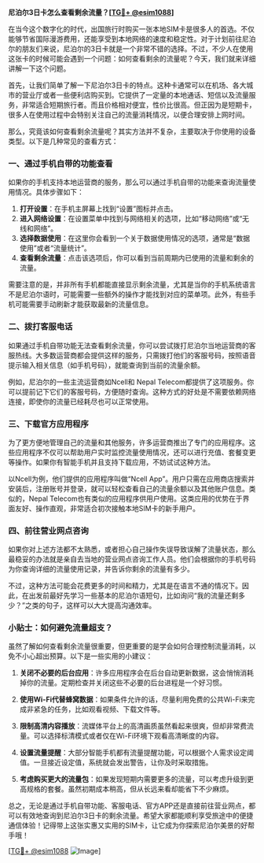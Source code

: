 **尼泊尔3日卡怎么查看剩余流量？[[TG💪+ @esim1088](https://t.me/s/esim1088)]**

在当今这个数字化的时代，出国旅行时购买一张本地SIM卡是很多人的首选。不仅能够节省国际漫游费用，还能享受到本地网络的速度和稳定性。对于计划前往尼泊尔的朋友们来说，尼泊尔的3日卡就是一个非常不错的选择。不过，不少人在使用这张卡的时候可能会遇到一个问题：如何查看剩余的流量呢？今天，我们就来详细讲解一下这个问题。

首先，让我们简单了解一下尼泊尔3日卡的特点。这种卡通常可以在机场、各大城市的营业厅或者一些便利店购买到。它提供了一定量的本地通话、短信以及流量服务，非常适合短期旅行者。而且价格相对便宜，性价比很高。但正因为是短期卡，很多人在使用过程中会特别关注自己的流量消耗情况，以便合理安排上网时间。

那么，究竟该如何查看剩余流量呢？其实方法并不复杂，主要取决于你使用的设备类型。以下是几种常见的查看方式：

### 一、通过手机自带的功能查看

如果你的手机支持本地运营商的服务，那么可以通过手机自带的功能来查询流量使用情况。具体步骤如下：

1. **打开设置**：在手机主屏幕上找到“设置”图标并点击。
2. **进入网络设置**：在设置菜单中找到与网络相关的选项，比如“移动网络”或“无线和网络”。
3. **选择数据使用**：在这里你会看到一个关于数据使用情况的选项，通常是“数据使用”或者“流量统计”。
4. **查看剩余流量**：点击该选项后，你可以看到当前周期内已使用的流量和剩余的流量。

需要注意的是，并非所有手机都能直接显示剩余流量，尤其是当你的手机系统语言不是尼泊尔语时，可能需要一些额外的操作才能找到对应的菜单项。此外，有些手机可能需要手动刷新才能获取最新的流量信息。

### 二、拨打客服电话

如果通过手机自带功能无法查看剩余流量，你可以尝试拨打尼泊尔当地运营商的客服热线。大多数运营商都会提供这样的服务，只需拨打他们的客服号码，按照语音提示输入相关信息（如手机号码），就能查询到当前的流量余额。

例如，尼泊尔的一些主流运营商如Ncell和 Nepal Telecom都提供了这项服务。你可以提前记下它们的客服号码，方便随时查询。这种方式的好处是不需要依赖网络连接，即使你的流量已经耗尽也可以正常使用。

### 三、下载官方应用程序

为了更方便地管理自己的流量和其他服务，许多运营商推出了专门的应用程序。这些应用程序不仅可以帮助用户实时监控流量使用情况，还可以进行充值、套餐变更等操作。如果你有智能手机并且支持下载应用，不妨试试这种方法。

以Ncell为例，他们提供的应用程序叫做“Ncell App”。用户只需在应用商店搜索并安装后，注册账号并登录，就可以轻松查看自己的流量余额以及其他账户信息。类似的，Nepal Telecom也有类似的应用程序供用户使用。这类应用的优势在于界面友好、操作直观，非常适合初次接触本地SIM卡的新手用户。

### 四、前往营业网点咨询

如果你对上述方法都不太熟悉，或者担心自己操作失误导致误解了流量状态，那么最稳妥的办法就是亲自去当地的营业网点咨询工作人员。他们会根据你的手机号码为你查询详细的流量使用记录，并告诉你剩余的流量有多少。

不过，这种方法可能会花费更多的时间和精力，尤其是在语言不通的情况下。因此，在出发前最好先学习一些基本的尼泊尔语短句，比如询问“我的流量还剩多少？”之类的句子，这样可以大大提高沟通效率。

### 小贴士：如何避免流量超支？

虽然了解如何查看剩余流量很重要，但更重要的是学会如何合理控制流量消耗，以免不小心超出预算。以下是一些实用的小建议：

1. **关闭不必要的后台应用**：许多应用程序会在后台自动更新数据，这会悄悄消耗掉你的流量。定期检查并关闭这些不必要的后台进程是一个好习惯。
   
2. **使用Wi-Fi代替蜂窝数据**：如果条件允许的话，尽量利用免费的公共Wi-Fi来完成非紧急的任务，比如观看视频、下载文件等。

3. **限制高清内容播放**：流媒体平台上的高清画质虽然看起来很爽，但却非常费流量。可以选择标清模式或者仅在Wi-Fi环境下观看高清晰度的内容。

4. **设置流量提醒**：大部分智能手机都有流量提醒功能，可以根据个人需求设定阈值。一旦接近设定值，系统就会发出警告，让你及时采取措施。

5. **考虑购买更大的流量包**：如果发现短期内需要更多的流量，可以考虑升级到更高规格的套餐。虽然初期成本稍高，但从长远来看却能省下不少麻烦。

总之，无论是通过手机自带功能、客服电话、官方APP还是直接前往营业网点，都可以有效地查询到尼泊尔3日卡的剩余流量。希望大家都能顺利享受旅途中的便捷通信体验！记得带上这张实惠又实用的SIM卡，让它成为你探索尼泊尔美景的好帮手哦！

[[TG💪+ @esim1088](https://t.me/s/esim1088) ![Image](https://i.postimg.cc/4NQfJmqS/Snipaste-2025-05-13-00-14-12.png)]